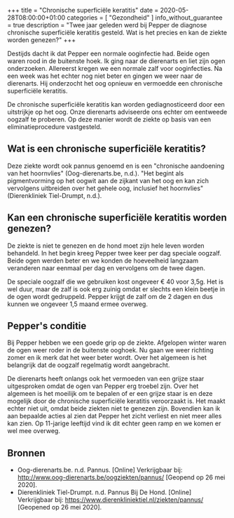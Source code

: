 +++
title =  "Chronische superficiële keratitis"
date = 2020-05-28T08:00:00+01:00
categories = [
    "Gezondheid"
]
info_without_guarantee = true
description = "Twee jaar geleden werd bij Pepper de diagnose chronische superficiële keratitis gesteld. Wat is het precies en kan de ziekte worden genezen?"
+++

Destijds dacht ik dat Pepper een normale ooginfectie had. Beide ogen waren rood in de buitenste hoek. Ik ging naar de dierenarts en liet zijn ogen onderzoeken. Allereerst kregen we een normale zalf voor ooginfecties. Na een week was het echter nog niet beter en gingen we weer naar de dierenarts. Hij onderzocht het oog opnieuw en vermoedde een chronische superficiële keratitis.  

De chronische superficiële keratitis kan worden gediagnosticeerd door een uitstrijkje op het oog. Onze dierenarts adviseerde ons echter om een ​​tweede oogzalf te proberen. Op deze manier wordt de ziekte op basis van een eliminatieprocedure vastgesteld.  

## Wat is een chronische superficiële keratitis?
Deze ziekte wordt ook pannus genoemd en is een "chronische aandoening van het hoornvlies" (Oog-dierenarts.be, n.d.). "Het begint als pigmentvorming op het oogwit aan de zijkant van het oog en kan zich vervolgens uitbreiden over het gehele oog, inclusief het hoornvlies" (Dierenkliniek Tiel-Drumpt, n.d.).

## Kan een chronische superficiële keratitis worden genezen?
De ziekte is niet te genezen en de hond moet zijn hele leven worden behandeld. In het begin kreeg Pepper twee keer per dag speciale oogzalf. Beide ogen werden beter en we konden de hoeveelheid langzaam veranderen naar eenmaal per dag en vervolgens om de twee dagen.  

De speciale oogzalf die we gebruiken kost ongeveer € 40 voor 3,5g. Het is wel duur, maar de zalf is ook erg zuinig omdat er slechts een klein beetje in de ogen wordt gedruppeld. Pepper krijgt de zalf om de 2 dagen en dus kunnen we ongeveer 1,5 maand ermee overweg.

## Pepper's conditie
Bij Pepper hebben we een goede grip op de ziekte. Afgelopen winter waren de ogen weer roder in de buitenste ooghoek. Nu gaan we weer richting zomer en ik merk dat het weer beter wordt. Over het algemeen is het belangrijk dat de oogzalf regelmatig wordt aangebracht.  

De dierenarts heeft onlangs ook het vermoeden van een grijze staar uitgesproken omdat de ogen van Pepper erg troebel zijn. Over het algemeen is het moeilijk om te bepalen of er een grijze staar is en deze mogelijk door de chronische superficiële keratitis veroorzaakt is. Het maakt echter niet uit, omdat beide ziekten niet te genezen zijn. Bovendien kan ik aan bepaalde acties al zien dat Pepper het zicht verliest en niet meer alles kan zien. Op 11-jarige leeftijd vind ik dit echter geen ramp en we komen er wel mee overweg.

## Bronnen
- Oog-dierenarts.be. n.d. Pannus. [Online] Verkrijgbaar bij: <http://www.oog-dierenarts.be/oogziekten/pannus/> [Geopend op 26 mei 2020].
- Dierenkliniek Tiel-Drumpt. n.d. Pannus Bij De Hond. [Online] Verkrijgbaar bij: <https://www.dierenkliniektiel.nl/ziekten/pannus/> [Geopened op 26 mei 2020].
